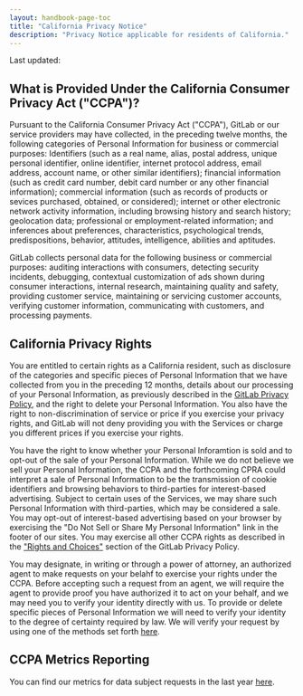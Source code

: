 ```yaml
---
layout: handbook-page-toc
title: "California Privacy Notice"
description: "Privacy Notice applicable for residents of California."
---
```


Last updated: 

## What is Provided Under the California Consumer Privacy Act ("CCPA")?

Pursuant to the California Consumer Privacy Act ("CCPA"), GitLab or our service providers may have collected, in the preceding twelve months, the following categories of Personal Information for business or commercial purposes:  Identifiers (such as a real name, alias, postal address, unique personal identifier, online identifier, internet protocol address, email address, account name, or other similar identifiers); financial information (such as credit card number, debit card number or any other financial information); commercial information (such as records of products or sevices purchased, obtained, or considered); internet or other electronic network activity information, including browsing history and search history; geolocation data; professional or employment-related information; and inferences about preferences, characteristics, psychological trends, predispositions, behavior, attitudes, intelligence, abilities and aptitudes. 

GitLab collects personal data for the following business or commercial purposes:  auditing interactions with consumers, detecting security incidents, debugging, contextual customization of ads shown during consumer interactions, internal research, maintaining quality and safety, providing customer service, maintaining or servicing customer accounts, verifying customer information, communicating with customers, and processing payments.

## California Privacy Rights

You are entitled to certain rights as a California resident, such as disclosure of the categories and specific pieces of Personal Information that we have collected from you in the preceding 12 months, details about our processing of your Personal Information, as previously described in the [GitLab Privacy Policy](https://about.gitlab.com/privacy/), and the right to delete your Personal Information. You also have the right to non-discrimination of service or price if you exercise your privacy rights, and GitLab will not deny providing you with the Services or charge you different prices if you exercise your rights.

You have the right to know whether your Personal Inforamtion is sold and to opt-out of the sale of your Personal Information. While we do not believe we sell your Personal Information, the CCPA and the forthcoming CPRA could interpret a sale of Personal Information to be the transmission of cookie identifiers and browsing behaviors to third-parties for interest-based advertising. Subject to certain uses of the Services, we may share such Personal Information with third-parties, which may be considered a sale. You may opt-out of interest-based advertising based on your browser by exercising the "Do Not Sell or Share My Personal Information" link in the footer of our sites. You may exercise all other CCPA rights as described in the ["Rights and Choices"](https://about.gitlab.com/privacy/#rights-and-choices) section of the GitLab Privacy Policy.

You may designate, in writing or through a power of attorney, an authorized agent to make requests on your belahf to exercise your rights under the CCPA. Before accepting such a request from an agent, we will require the agent to provide proof you have authorized it to act on your behalf, and we may need you to verify your identity directly with us. To provide or delete specific pieces of Personal Information we will need to verify your identity to the degree of certainty required by law. We will verify your request by using one of the methods set forth [here](https://about.gitlab.com/handbook/gdpr/).

## CCPA Metrics Reporting

You can find our metrics for data subject requests in the last year [here](https://about.gitlab.com/handbook/legal/ccpa-metrics/). 
